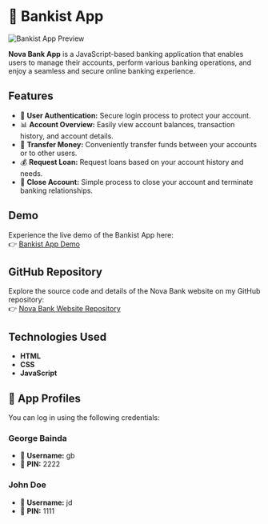 # 🏦 Bankist App

![Bankist App Preview](https://github.com/user-attachments/assets/a7325ecd-3419-40b2-964b-4d6142a91030)

**Nova Bank App** is a JavaScript-based banking application that enables users to manage their accounts, perform various banking operations, and enjoy a seamless and secure online banking experience.

## Features
- 🔐 **User Authentication:** Secure login process to protect your account.
- 📊 **Account Overview:** Easily view account balances, transaction history, and account details.
- 💸 **Transfer Money:** Conveniently transfer funds between your accounts or to other users.
- 💰 **Request Loan:** Request loans based on your account history and needs.
- 🚪 **Close Account:** Simple process to close your account and terminate banking relationships.

## Demo
Experience the live demo of the Bankist App here:  
👉 [Bankist App Demo](https://novabankapp.netlify.app/)

## GitHub Repository
Explore the source code and details of the Nova Bank website on my GitHub repository:  
👉 [Nova Bank Website Repository](https://github.com/BAINDA/Nova-Bank-Website)

## Technologies Used
- **HTML**
- **CSS**
- **JavaScript**

## 📱 App Profiles
You can log in using the following credentials:

### George Bainda
- 👤 **Username:** gb  
- 🔐 **PIN:** 2222  

### John Doe
- 👤 **Username:** jd  
- 🔐 **PIN:** 1111  
